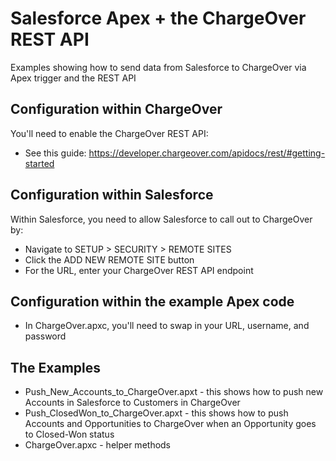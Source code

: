 # Salesforce Apex + the ChargeOver REST API

Examples showing how to send data from Salesforce to ChargeOver via Apex trigger and the REST API

## Configuration within ChargeOver

You'll need to enable the ChargeOver REST API:

* See this guide: https://developer.chargeover.com/apidocs/rest/#getting-started


## Configuration within Salesforce

Within Salesforce, you need to allow Salesforce to call out to ChargeOver by:

* Navigate to SETUP > SECURITY > REMOTE SITES
* Click the ADD NEW REMOTE SITE button
* For the URL, enter your ChargeOver REST API endpoint


## Configuration within the example Apex code

* In ChargeOver.apxc, you'll need to swap in your URL, username, and password


## The Examples

* Push_New_Accounts_to_ChargeOver.apxt - this shows how to push new Accounts in Salesforce to Customers in ChargeOver
* Push_ClosedWon_to_ChargeOver.apxt - this shows how to push Accounts and Opportunities to ChargeOver when an Opportunity goes to Closed-Won status
* ChargeOver.apxc - helper methods